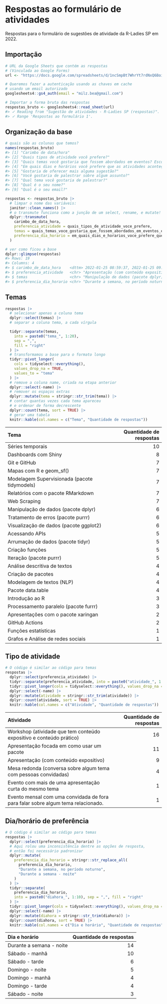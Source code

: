 
<!-- README.md is generated from README.Rmd. Please edit that file -->

# Respostas ao formulário de atividades

Respostas para o formulário de sugestões de atividade da R-Ladies SP em
2022.

## Importação

``` r
# URL da Google Sheets que contém as respostas
# (Vinculada ao Google Forms)
url <- "https://docs.google.com/spreadsheets/d/1ncSmpBt7WhrYt7rdNxQ6BoirNawrz_58jxef8_G2-v4/"

# Queremos fazer a autenticação usando as chaves em cache
# usando um email autorizado
googlesheets4::gs4_auth(email = "milz.bea@gmail.com")

# Importar a forma bruta das respostas
respostas_bruto <- googlesheets4::read_sheet(url)
#> ✓ Reading from "Sugestão de atividades - R-Ladies SP (respostas)".
#> ✓ Range 'Respostas ao formulário 1'.
```

## Organização da base

``` r
# quais são as colunas que temos?
names(respostas_bruto)
#> [1] "Carimbo de data/hora"                                                     
#> [2] "Quais tipos de atividade você prefere?"                                   
#> [3] "Quais temas você gostaria que fossem abordados em eventos? Escolha até 5."
#> [4] "Em quais dias e horários você prefere que as atividades aconteçam?"       
#> [5] "Gostaria de oferecer mais alguma sugestão?"                               
#> [6] "Você gostaria de palestrar sobre algum assunto?"                          
#> [7] "Qual tema você gostaria de palestrar?"                                    
#> [8] "Qual é o seu nome?"                                                       
#> [9] "Qual é o seu email?"

respostas <- respostas_bruto |>
  # limpar o nome das variáveis:
  janitor::clean_names() |>
  # o transmute funciona como a junção de um select, rename, e mutate!
  dplyr::transmute(
    carimbo_de_data_hora,
    preferencia_atividade = quais_tipos_de_atividade_voce_prefere,
    temas = quais_temas_voce_gostaria_que_fossem_abordados_em_eventos_escolha_ate_5,
    preferencia_dia_horario = em_quais_dias_e_horarios_voce_prefere_que_as_atividades_acontecam,
  )

# ver como ficou a base
dplyr::glimpse(respostas)
#> Rows: 19
#> Columns: 4
#> $ carimbo_de_data_hora    <dttm> 2022-01-25 08:59:37, 2022-01-25 09:19:06, 202…
#> $ preferencia_atividade   <chr> "Apresentação (com conteúdo expositivo), Works…
#> $ temas                   <chr> "Manipulação de dados (pacote dplyr), Séries t…
#> $ preferencia_dia_horario <chr> "Durante a semana, no período noturno", "Duran…
```

## Temas

``` r
respostas |>
  # selecionar apenas a coluna tema
  dplyr::select(temas) |>
  # separar a coluna tema, a cada vírgula

  tidyr::separate(temas,
    into = paste0("tema_", 1:20),
    sep = ",",
    fill = "right"
  ) |>
  # transformamos a base para o formato longo
  tidyr::pivot_longer(
    cols = tidyselect::everything(),
    values_drop_na = TRUE,
    values_to = "tema"
  ) |>
  # remove a coluna name, criada na etapa anterior
  dplyr::select(-name) |>
  # remover os espaços extras
  dplyr::mutate(tema = stringr::str_trim(tema)) |>
  # contar quantas vezes cada tema apareceu
  # e ordenar de forma decrescente
  dplyr::count(tema, sort = TRUE) |>
  # gerar uma tabela
  knitr::kable(col.names = c("Tema", "Quantidade de respostas"))
```

| Tema                                         | Quantidade de respostas |
|:---------------------------------------------|------------------------:|
| Séries temporais                             |                      10 |
| Dashboards com Shiny                         |                       8 |
| Git e GitHub                                 |                       7 |
| Mapas com R e geom_sf()                      |                       7 |
| Modelagem Supervisionada (pacote tidymodels) |                       7 |
| Relatórios com o pacote RMarkdown            |                       7 |
| Web Scraping                                 |                       7 |
| Manipulação de dados (pacote dplyr)          |                       6 |
| Tratamento de erros (pacote purrr)           |                       6 |
| Visualização de dados (pacote ggplot2)       |                       6 |
| Acessando APIs                               |                       5 |
| Arrumação de dados (pacote tidyr)            |                       5 |
| Criação funções                              |                       5 |
| Iteração (pacote purrr)                      |                       5 |
| Análise descritiva de textos                 |                       4 |
| Criação de pacotes                           |                       4 |
| Modelagem de textos (NLP)                    |                       4 |
| Pacote data.table                            |                       4 |
| Introdução ao R                              |                       3 |
| Processamento paralelo (pacote furrr)        |                       3 |
| Apresentações com o pacote xaringan          |                       2 |
| GitHub Actions                               |                       2 |
| Funções estatísticas                         |                       1 |
| Grafos e Análise de redes sociais            |                       1 |

## Tipo de atividade

``` r
# O código é similar ao código para temas
respostas |>
  dplyr::select(preferencia_atividade) |>
  tidyr::separate(preferencia_atividade, into = paste0("atividade_", 1:5), sep = ",", fill = "right") |>
  tidyr::pivot_longer(cols = tidyselect::everything(), values_drop_na = TRUE, values_to = "atividade") |>
  dplyr::select(-name) |>
  dplyr::mutate(atividade = stringr::str_trim(atividade)) |>
  dplyr::count(atividade, sort = TRUE) |>
  knitr::kable(col.names = c("Atividade", "Quantidade de respostas"))
```

| Atividade                                                                        | Quantidade de respostas |
|:---------------------------------------------------------------------------------|------------------------:|
| Workshop (atividade que tem conteúdo expositivo e conteúdo prático)              |                      16 |
| Apresentação focada em como usar um pacote                                       |                      11 |
| Apresentação (com conteúdo expositivo)                                           |                       9 |
| Mesa redonda (conversa sobre algum tema com pessoas convidadas)                  |                       4 |
| Evento com mais de uma apresentação curta do mesmo tema                          |                       1 |
| Evento mensal com uma convidada de fora para falar sobre algum tema relacionado. |                       1 |

## Dia/horário de preferência

``` r
# O código é similar ao código para temas
respostas |>
  dplyr::select(preferencia_dia_horario) |>
  # Aqui rolou uma inconsistência dentre as opções de resposta,
  # então foi necessário padronizar
  dplyr::mutate(
    preferencia_dia_horario = stringr::str_replace_all(
      preferencia_dia_horario,
      "Durante a semana, no período noturno",
      "Durante a semana - noite"
    )
  ) |>
  tidyr::separate(
    preferencia_dia_horario,
    into = paste0("diahora_", 1:10), sep = ",", fill = "right"
  ) |>
  tidyr::pivot_longer(cols = tidyselect::everything(), values_drop_na = TRUE, values_to = "diahora") |>
  dplyr::select(-name) |>
  dplyr::mutate(diahora = stringr::str_trim(diahora)) |>
  dplyr::count(diahora, sort = TRUE) |>
  knitr::kable(col.names = c("Dia e horário", "Quantidade de respostas"))
```

| Dia e horário            | Quantidade de respostas |
|:-------------------------|------------------------:|
| Durante a semana - noite |                      14 |
| Sábado - manhã           |                      10 |
| Sábado - tarde           |                       6 |
| Domingo - noite          |                       5 |
| Domingo - manhã          |                       4 |
| Domingo - tarde          |                       4 |
| Sábado - noite           |                       3 |
